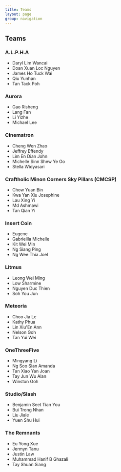 ```yaml
---
title: Teams
layout: page
group: navigation
---
```


## Teams

### A.L.P.H.A
* Daryl Lim Wancai	 
* Doan Xuan Loc Nguyen	 
* James Ho Tuck Wai
* Qiu Yunhan	 
* Tan Tack Poh

### Aurora
* Gao Risheng
* Lang Fan
* Li Yizhe
* Michael Lee

### Cinematron
* Cheng Wen Zhao	 
* Jeffrey Effendy
* Lim En Dian John	 
* Michelle Sinn Shew Ye Oo	 
* Stella Widyasari

### Craftholic Minon Corners Sky Pillars (CMCSP)
* Chow Yuan Bin	
* Kwa Yan Xiu Josephine	
* Lau Xing Yi
* Md Ashmawi
* Tan Qian Yi	

### Insert Coin
* Eugene
* Gabriellla Michelle
* Kit Wei Min
* Ng Siang Ping
* Ng Wee Thia Joel


### Litmus
* Leong Wei Ming
* Low Sharmine
* Nguyen Duc Thien
* Soh You Jun

### Meteoria
* Choo Jia Le
* Kathy Phua
* Lin Xiu'En Ann
* Nelson Goh
* Tan Yui Wei

### OneThreeFive
* Mingyang Li
* Ng Soo Sian Amanda 
* Tan Xiao Yan Joan 
* Tay Jun Wu Alan
* Winston Goh

### Studio/Slash
* Benjamin Seet Tian You
* Bui Trong Nhan	 
* Liu Jiale
* Yuen Shu Hui	 

### The Remnants
* Eu Yong Xue
* Jermyn Tanu	
* Justin Law	
* Muhammad Hanif B Ghazali	
* Tay Shuan Siang

